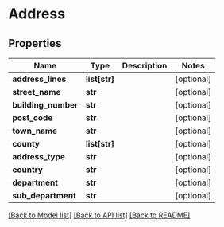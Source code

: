 # Address

## Properties
Name | Type | Description | Notes
------------ | ------------- | ------------- | -------------
**address_lines** | **list[str]** |  | [optional] 
**street_name** | **str** |  | [optional] 
**building_number** | **str** |  | [optional] 
**post_code** | **str** |  | [optional] 
**town_name** | **str** |  | [optional] 
**county** | **list[str]** |  | [optional] 
**address_type** | **str** |  | [optional] 
**country** | **str** |  | [optional] 
**department** | **str** |  | [optional] 
**sub_department** | **str** |  | [optional] 

[[Back to Model list]](../README.md#documentation-for-models) [[Back to API list]](../README.md#documentation-for-api-endpoints) [[Back to README]](../README.md)


